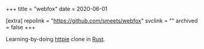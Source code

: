 +++
title = "webfox"
date = 2020-06-01

[extra]
repolink = "https://github.com/smeets/webfox"
svclink = ""
archived = false
+++

Learning-by-doing [httpie](https://httpie.org/) clone in [Rust](https://www.rust-lang.org/).


